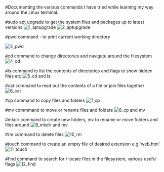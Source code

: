 #Documenting the various commands I have tried while learning my way around the Linux terminal.

#sudo apt upgrade to get the system files and packages up to latest versions
![1_aptupgrade](https://github.com/NeeYeeAdeyinka/DevopsLearning/assets/161120875/2603894c-730f-4bf5-86d3-381c3a8f303c)
![2_aptupgrade](https://github.com/NeeYeeAdeyinka/DevopsLearning/assets/161120875/ddb16d5d-ac1d-4548-9e38-cd5dbcdd2d36)

#pwd command - to print current working directory

![3_pwd](https://github.com/NeeYeeAdeyinka/DevopsLearning/assets/161120875/daa458b8-6b71-4896-a31a-956d363f6fbf) <a> </a>

#cd command to change directories and navigate around the filesystem
![4_cd](https://github.com/NeeYeeAdeyinka/DevopsLearning/assets/161120875/599e5447-c489-4f30-aa43-d3fa6548e8dc)

#ls command to list the contents of directories and flags to show hidden files etc
![5_cd and ls](https://github.com/NeeYeeAdeyinka/DevopsLearning/assets/161120875/e092e4cc-4de9-4bdf-9853-759c409f6243)

#cat command to read out the contents of a file or join files together
![6_cat](https://github.com/NeeYeeAdeyinka/DevopsLearning/assets/161120875/a4125bc1-38a9-4398-8d4b-e76c5ef529d7)

#cp command to copy files and folders
![7_cp](https://github.com/NeeYeeAdeyinka/DevopsLearning/assets/161120875/d56498f8-4809-4dd7-844a-2c1688387d3d)

#mv commmand to move or rename files and folders
![8_cp and mv](https://github.com/NeeYeeAdeyinka/DevopsLearning/assets/161120875/4603c55b-ac10-41bf-9d01-a8c97b1c7d23)

#mkdir command to create new folders, mv to rename or move folders and files around
![9_mkdir and mv](https://github.com/NeeYeeAdeyinka/DevopsLearning/assets/161120875/144a10f4-b49d-4ba1-9754-1ce5e00c740d)

#rm command to delete files
![10_rm](https://github.com/NeeYeeAdeyinka/DevopsLearning/assets/161120875/8607f3b7-c490-48ad-94c4-b520cf7a3903)

#touch command to create an empty file of desired extension e.g 'web.htm'
![11_touch](https://github.com/NeeYeeAdeyinka/DevopsLearning/assets/161120875/40d0bd9b-f452-41ec-8f19-922fd03fae4c)

#find command to search for / locate files in the filesystem, various useful flags
![12_find](https://github.com/NeeYeeAdeyinka/DevopsLearning/assets/161120875/97f664b1-4077-4615-bfcb-ecb85bf6c717)


